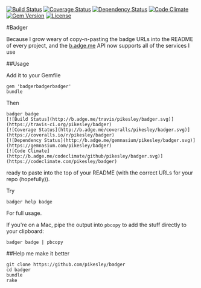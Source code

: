 [![Build Status](http://b.adge.me/travis/pikesley/badger.svg)](https://travis-ci.org/pikesley/badger)
[![Coverage Status](http://b.adge.me/coveralls/pikesley/badger.svg)](https://coveralls.io/r/pikesley/badger)
[![Dependency Status](http://b.adge.me/gemnasium/pikesley/badger.svg)](https://gemnasium.com/pikesley/badger)
[![Code Climate](http://b.adge.me/codeclimate/github/pikesley/badger.svg)](https://codeclimate.com/github/pikesley/badger)
[![Gem Version](http://b.adge.me/gem/v/badgerbadgerbadger.svg)](https://rubygems.org/gems/badgerbadgerbadger)
[![License](http://b.adge.me/:license-mit-blue.svg)](http://pikesley.mit-license.org)

#Badger

Because I grow weary of copy-n-pasting the badge URLs into the README of every project, and the [b.adge.me](http://b.adge.me) API now supports all of the services I use

##Usage

Add it to your Gemfile

    gem 'badgerbadgerbadger'
    bundle
    
Then
 
    badger badge
    [![Build Status](http://b.adge.me/travis/pikesley/badger.svg)](https://travis-ci.org/pikesley/badger)
    [![Coverage Status](http://b.adge.me/coveralls/pikesley/badger.svg)](https://coveralls.io/r/pikesley/badger)
    [![Dependency Status](http://b.adge.me/gemnasium/pikesley/badger.svg)](https://gemnasium.com/pikesley/badger)
    [![Code Climate](http://b.adge.me/codeclimate/github/pikesley/badger.svg)](https://codeclimate.com/pikesley/badger)
    
ready to paste into the top of your README (with the correct URLs for your repo (hopefully)).

Try

    badger help badge

For full usage. 

If you're on a Mac, pipe the output into `pbcopy` to add the stuff directly to your clipboard:

    badger badge | pbcopy

##Help me make it better

    git clone https://github.com/pikesley/badger
    cd badger
    bundle
    rake